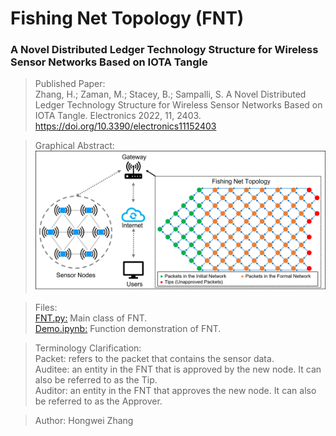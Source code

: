# Fishing Net Topology (FNT)
### A Novel Distributed Ledger Technology Structure for Wireless Sensor Networks Based on IOTA Tangle

> Published Paper:  
Zhang, H.; Zaman, M.; Stacey, B.; Sampalli, S. A Novel Distributed Ledger Technology Structure for Wireless Sensor Networks Based on IOTA Tangle. Electronics 2022, 11, 2403. https://doi.org/10.3390/electronics11152403

> Graphical Abstract: ![GraphicalAbstract](abstract.png)

>Files:  
[FNT.py:](FNT.py) Main class of FNT.  
[Demo.ipynb:](Demo.ipynb) Function demonstration of FNT.

>Terminology Clarification:  
Packet: refers to the packet that contains the sensor data.  
Auditee: an entity in the FNT that is approved by the new node. It can also be referred to as the Tip.  
Auditor: an entity in the FNT that approves the new node. It can also be referred to as the Approver.

> Author: Hongwei Zhang